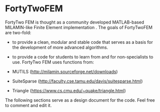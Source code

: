 # FortyTwoFEM

FortyTwo FEM is thought as a community developed MATLAB-based MILAMIN-like Finite Element implementation . The goals of FortyTwoFEM are two-fold:

- to provide a clean, modular and stable code that serves as a basis for the development of more advanced algorithms.
- to provide a code for students to learn from and for non-specialists to use.
FortyTwo FEM uses functions from:

- MUTILS (http://milamin.sourceforge.net/downloads)
- SuiteSparse (http://faculty.cse.tamu.edu/davis/suitesparse.html)
- Triangle (https://www.cs.cmu.edu/~quake/triangle.html)

The following sections serve as a design document for the code. Feel free to comment and edit it.